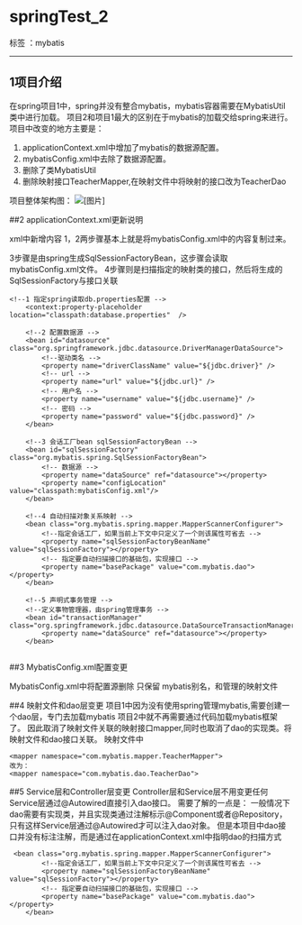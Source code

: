 ﻿# springTest_2

标签 ：mybatis

---

## 1项目介绍
在spring项目1中，spring并没有整合mybatis，mybatis容器需要在MybatisUtil类中进行加载。
项目2和项目1最大的区别在于mybatis的加载交给spring来进行。
项目中改变的地方主要是：
1. applicationContext.xml中增加了mybatis的数据源配置。
2. mybatisConfig.xml中去除了数据源配置。
3. 删除了类MybatisUtil
4. 删除映射接口TeacherMapper,在映射文件中将映射的接口改为TeacherDao

项目整体架构图：
![\[图片\]][1]

##2 applicationContext.xml更新说明

xml中新增内容
1，2两步骤基本上就是将mybatisConfig.xml中的内容复制过来。

3步骤是由spring生成SqlSessionFactoryBean，这步骤会读取mybatisConfig.xml文件。
4步骤则是扫描指定的映射类的接口，然后将生成的SqlSessionFactory与接口关联

```
<!--1 指定spring读取db.properties配置 -->
    <context:property-placeholder location="classpath:database.properties"  />

    <!--2 配置数据源 -->
    <bean id="datasource" class="org.springframework.jdbc.datasource.DriverManagerDataSource">
        <!--驱动类名 -->
        <property name="driverClassName" value="${jdbc.driver}" />
        <!-- url -->
        <property name="url" value="${jdbc.url}" />
        <!-- 用户名 -->
        <property name="username" value="${jdbc.username}" />
        <!-- 密码 -->
        <property name="password" value="${jdbc.password}" />
    </bean>
    
    <!--3 会话工厂bean sqlSessionFactoryBean -->
    <bean id="sqlSessionFactory" class="org.mybatis.spring.SqlSessionFactoryBean">
        <!-- 数据源 -->
        <property name="dataSource" ref="datasource"></property>
        <property name="configLocation" value="classpath:mybatisConfig.xml"/>  
    </bean>
    
    <!--4 自动扫描对象关系映射 -->
    <bean class="org.mybatis.spring.mapper.MapperScannerConfigurer">
        <!--指定会话工厂，如果当前上下文中只定义了一个则该属性可省去 -->
        <property name="sqlSessionFactoryBeanName" value="sqlSessionFactory"></property>
        <!-- 指定要自动扫描接口的基础包，实现接口 -->
        <property name="basePackage" value="com.mybatis.dao"></property>
    </bean>
    
    <!--5 声明式事务管理 -->
    <!--定义事物管理器，由spring管理事务 -->
    <bean id="transactionManager" class="org.springframework.jdbc.datasource.DataSourceTransactionManager">
        <property name="dataSource" ref="datasource"></property>
    </bean>
    
```

##3 MybatisConfig.xml配置变更

MybatisConfig.xml中将配置源删除
只保留 mybatis别名，和管理的映射文件

##4 映射文件和dao层变更
项目1中因为没有使用spring管理mybatis,需要创建一个dao层，专门去加载mybatis
项目2中就不再需要通过代码加载mybatis框架了。
因此取消了映射文件关联的映射接口mapper,同时也取消了dao的实现类。将映射文件和dao接口关联。
映射文件中
```
<mapper namespace="com.mybatis.mapper.TeacherMapper">
改为：
<mapper namespace="com.mybatis.dao.TeacherDao">
```

##5 Service层和Controller层变更
Controller层和Service层不用变更任何
Service层通过@Autowired直接引入dao接口。
需要了解的一点是：
一般情况下dao需要有实现类，并且实现类通过注解标示@Component或者@Repository，只有这样Service层通过@Autowired才可以注入dao对象。
但是本项目中dao接口并没有标注注解，而是通过在applicationContext.xml中指明dao的扫描方式

```
 <bean class="org.mybatis.spring.mapper.MapperScannerConfigurer">
        <!--指定会话工厂，如果当前上下文中只定义了一个则该属性可省去 -->
        <property name="sqlSessionFactoryBeanName" value="sqlSessionFactory"></property>
        <!-- 指定要自动扫描接口的基础包，实现接口 -->
        <property name="basePackage" value="com.mybatis.dao"></property>
    </bean>
```

  [1]: http://static.zybuluo.com/HzauCheck/nszf2we96s3f2mjvhjcajuy6/K%5D%7B%28H2P1CL9%28%60JD%7DH%29RG7RN.png